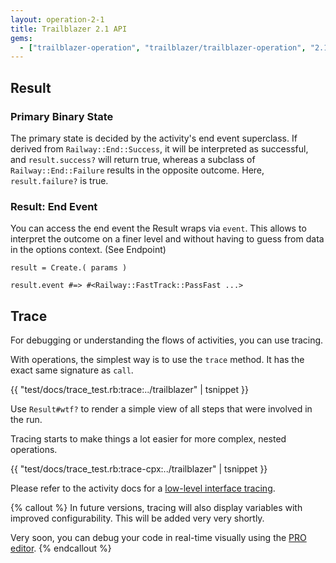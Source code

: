 ```yaml
---
layout: operation-2-1
title: Trailblazer 2.1 API
gems:
  - ["trailblazer-operation", "trailblazer/trailblazer-operation", "2.1"]
---
```


## Result

### Primary Binary State

The primary state is decided by the activity's end event superclass. If derived from `Railway::End::Success`, it will be interpreted as successful, and `result.success?` will return true, whereas a subclass of `Railway::End::Failure` results in the opposite outcome. Here, `result.failure?` is true.

### Result: End Event

You can access the end event the Result wraps via `event`. This allows to interpret the outcome on a finer level and without having to guess from data in the options context. (See Endpoint)

    result = Create.( params )

    result.event #=> #<Railway::FastTrack::PassFast ...>

## Trace

For debugging or understanding the flows of activities, you can use tracing.

With operations, the simplest way is to use the `trace` method. It has the exact same signature as `call`.

{{ "test/docs/trace_test.rb:trace:../trailblazer" | tsnippet }}

Use `Result#wtf?` to render a simple view of all steps that were involved in the run.

Tracing starts to make things a lot easier for more complex, nested operations.

{{ "test/docs/trace_test.rb:trace-cpx:../trailblazer" | tsnippet }}

Please refer to the activity docs for a [low-level interface tracing](/gems/activity/0.2/flow.html#trace).

{% callout %}
In future versions, tracing will also display variables with improved configurability. This will be added very very shortly.

Very soon, you can debug your code in real-time visually using the [PRO editor](http://pro.trailblazer.to).
{% endcallout %}
